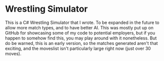 # Wrestling Simulator
This is a C# Wrestling Simulator that I wrote. To be expanded in the future to allow more match types, and to have better AI.
This was mostly put up on GitHub for showcasing some of my code to potential employers, but if you happen to somehow find this, you may play around with it nonetheless. But do be warned, this is an early version, so the matches generated aren't that exciting, and the moveslist isn't particularly large right now (just over 30 moves).
